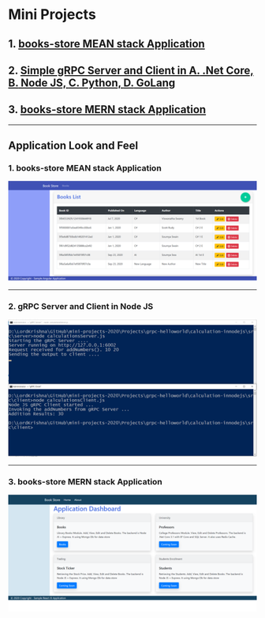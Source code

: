 # Mini Projects

## 1. [books-store MEAN stack Application](https://github.com/vishipayyallore/mini-projects-2020/tree/master/Projects/books-store)

## 2. [Simple gRPC Server and Client in **A.** .Net Core, **B.** Node JS, **C.** Python, **D.** GoLang](https://github.com/vishipayyallore/mini-projects-2020/tree/master/Projects/grpc-helloworld)

## 3. [books-store MERN stack Application](https://github.com/vishipayyallore/mini-projects-2020/tree/master/Projects/book-store-mern)

*************************************************************************************************************************************

## Application Look and Feel

### 1. books-store **MEAN** stack Application

![Web APP Dashboard|150x150](./Projects/books-store/Documentation/Images/BooksList.PNG)

*************************************************************************************************************************************

### 2. gRPC Server and Client in **Node JS**

![Node JS Output|150x150](./Projects/grpc-helloworld/Documentation/Images/gRPC_In_NodeJS.PNG)

*************************************************************************************************************************************

### 3. books-store **MERN** stack Application

![Node JS Output|150x150](./Projects/book-store-mern/Documentation/Images/Dashboard.PNG)
